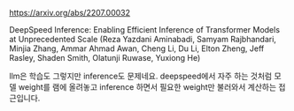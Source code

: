 https://arxiv.org/abs/2207.00032

DeepSpeed Inference: Enabling Efficient Inference of Transformer Models at Unprecedented Scale (Reza Yazdani Aminabadi, Samyam Rajbhandari, Minjia Zhang, Ammar Ahmad Awan, Cheng Li, Du Li, Elton Zheng, Jeff Rasley, Shaden Smith, Olatunji Ruwase, Yuxiong He)

llm은 학습도 그렇지만 inference도 문제네요. deepspeed에서 자주 하는 것처럼 모델 weight를 램에 올려놓고 inference 하면서 필요한 weight만 불러와서 계산하는 접근입니다.